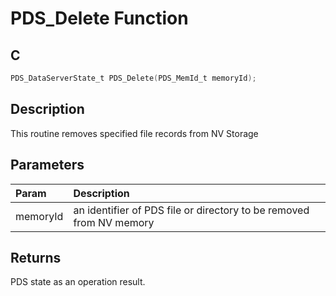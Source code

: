 # PDS_Delete Function

## C

```c
PDS_DataServerState_t PDS_Delete(PDS_MemId_t memoryId);
```

## Description

 This routine removes specified file records from NV Storage

## Parameters

| Param | Description |
|:----- |:----------- |
| memoryId | an identifier of PDS file or directory to be removed  from NV memory  

## Returns

 PDS state as an operation result. 

